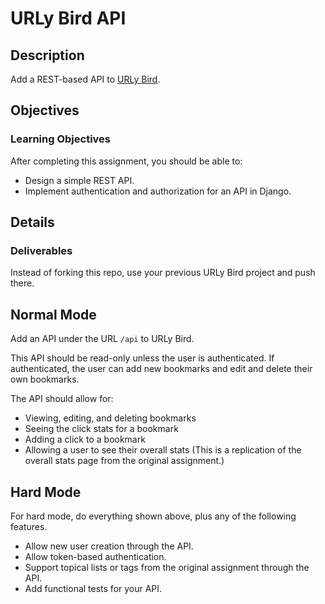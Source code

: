 # URLy Bird API

## Description

Add a REST-based API to [URLy Bird](https://github.com/tiy-gvl-python/urly-bird-lite).

## Objectives

### Learning Objectives

After completing this assignment, you should be able to:

* Design a simple REST API.
* Implement authentication and authorization for an API in Django.

## Details

### Deliverables

Instead of forking this repo, use your previous URLy Bird project and push there.

## Normal Mode

Add an API under the URL `/api` to URLy Bird.

This API should be read-only unless the user is authenticated. If authenticated,
the user can add new bookmarks and edit and delete their own bookmarks.

The API should allow for:

* Viewing, editing, and deleting bookmarks
* Seeing the click stats for a bookmark
* Adding a click to a bookmark
* Allowing a user to see their overall stats (This is a replication of the
  overall stats page from the original assignment.)

## Hard Mode

For hard mode, do everything shown above, plus any of the following features.

* Allow new user creation through the API.
* Allow token-based authentication.
* Support topical lists or tags from the original assignment through the API.
* Add functional tests for your API.
